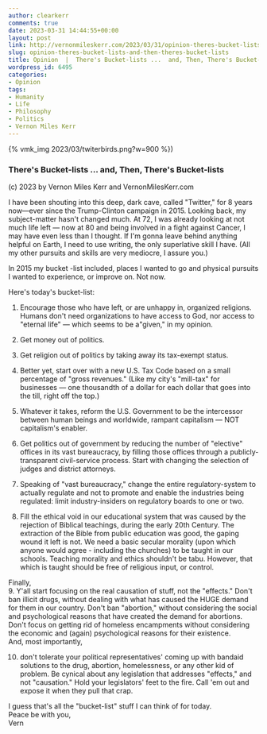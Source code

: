 ```yaml
---
author: clearkerr
comments: true
date: 2023-03-31 14:44:55+00:00
layout: post
link: http://vernonmileskerr.com/2023/03/31/opinion-theres-bucket-lists-and-then-theres-bucket-lists/
slug: opinion-theres-bucket-lists-and-then-theres-bucket-lists
title: Opinion  |  There's Bucket-lists ...  and, Then, There's Bucket-lists
wordpress_id: 6495
categories:
- Opinion
tags:
- Humanity
- Life
- Philosophy
- Politics
- Vernon Miles Kerr
---
```



{% vmk_img 2023/03/twiterbirds.png?w=900 %})





### There's Bucket-lists ... and, Then, There's Bucket-lists







(c) 2023 by Vernon Miles Kerr and VernonMilesKerr.com







I have been shouting into this deep, dark cave, called "Twitter," for 8 years now—ever since the Trump-Clinton campaign in 2015. Looking back, my subject-matter hasn't changed much. At 72, I was already looking at not much life left — now at 80 and being involved in a fight against Cancer, I may have even less than I thought. If I'm gonna leave behind anything helpful on Earth, I need to use writing, the only superlative skill I have. (All my other pursuits and skills are very mediocre, I assure you.)







In 2015 my bucket -list included, places I wanted to go and physical pursuits I wanted to experience, or improve on. Not now.







Here's today's bucket-list:









  1. Encourage those who have left, or are unhappy in, organized religions. Humans don't need organizations to have access to God, nor access to "eternal life" — which seems to be a"given," in my opinion.







2. Get money out of politics.







3. Get religion out of politics by taking away its tax-exempt status.







4. Better yet, start over with a new U.S. Tax Code based on a small percentage of "gross revenues." (Like my city's "mill-tax" for businesses — one thousandth of a dollar for each dollar that goes into the till, right off the top.)







5. Whatever it takes, reform the U.S. Government to be the intercessor between human beings and worldwide, rampant capitalism — NOT capitalism's enabler.







6. Get politics out of government by reducing the number of "elective" offices in its vast bureaucracy, by filling those offices through a publicly-transparent civil-service process. Start with changing the selection of judges and district attorneys.







7. Speaking of "vast bureaucracy," change the entire regulatory-system to actually regulate and not to promote and enable the industries being regulated: limit industry-insiders on regulatory boards to one or two.







8. Fill the ethical void in our educational system that was caused by the rejection of Biblical teachings, during the early 20th Century. The extraction of the Bible from public education was good, the gaping wound it left is not. We need a basic secular morality (upon which anyone would agree - including the churches) to be taught in our schools. Teaching morality and ethics shouldn't be tabu. However, that which is taught should be free of religious input, or control.







Finally,  
9. Y'all start focusing on the real causation of stuff, not the "effects." Don't ban illicit drugs, without dealing with what has caused the HUGE demand for them in our country. Don't ban "abortion," without considering the social and psychological reasons that have created the demand for abortions. Don't focus on getting rid of homeless encampments without considering the economic and (again) psychological reasons for their existence.  
And, most importantly, 







10. don't tolerate your political representatives' coming up with bandaid solutions to the drug, abortion, homelessness, or any other kid of problem.  Be cynical about any legislation that addresses "effects," and not "causation." Hold your legislators' feet to the fire. Call 'em out and expose it when they pull that crap.







I guess that's all the "bucket-list" stuff I can think of for today.  
Peace be with you,  
Vern




